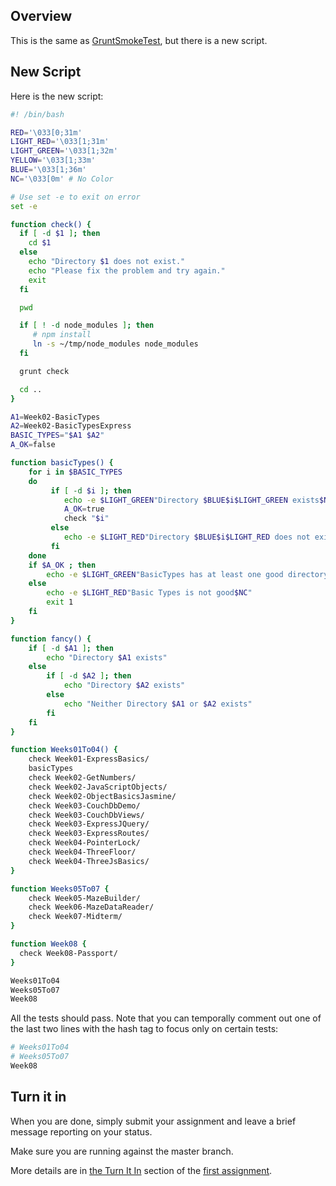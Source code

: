 ## Overview

This is the same as [GruntSmokeTest][grunt-smoke01], but there is a new script.

## New Script

Here is the new script:

```bash
#! /bin/bash

RED='\033[0;31m'
LIGHT_RED='\033[1;31m'
LIGHT_GREEN='\033[1;32m'
YELLOW='\033[1;33m'
BLUE='\033[1;36m'
NC='\033[0m' # No Color

# Use set -e to exit on error
set -e

function check() {
  if [ -d $1 ]; then
    cd $1
  else
    echo "Directory $1 does not exist."
    echo "Please fix the problem and try again."
    exit
  fi

  pwd

  if [ ! -d node_modules ]; then
     # npm install
     ln -s ~/tmp/node_modules node_modules
  fi   

  grunt check

  cd ..
}

A1=Week02-BasicTypes
A2=Week02-BasicTypesExpress
BASIC_TYPES="$A1 $A2"
A_OK=false

function basicTypes() {
    for i in $BASIC_TYPES
    do
         if [ -d $i ]; then
            echo -e $LIGHT_GREEN"Directory $BLUE$i$LIGHT_GREEN exists$NC"
            A_OK=true
            check "$i"
         else
            echo -e $LIGHT_RED"Directory $BLUE$i$LIGHT_RED does not exist$NC"
         fi
    done
    if $A_OK ; then
        echo -e $LIGHT_GREEN"BasicTypes has at least one good directory.$NC"
    else
        echo -e $LIGHT_RED"Basic Types is not good$NC"
        exit 1
    fi
}

function fancy() {
    if [ -d $A1 ]; then
        echo "Directory $A1 exists"
    else
        if [ -d $A2 ]; then
            echo "Directory $A2 exists"
        else
            echo "Neither Directory $A1 or $A2 exists"
        fi
    fi
}

function Weeks01To04() {
	check Week01-ExpressBasics/  
	basicTypes
	check Week02-GetNumbers/
	check Week02-JavaScriptObjects/
	check Week02-ObjectBasicsJasmine/
	check Week03-CouchDbDemo/
	check Week03-CouchDbViews/
	check Week03-ExpressJQuery/
	check Week03-ExpressRoutes/
	check Week04-PointerLock/
	check Week04-ThreeFloor/
	check Week04-ThreeJsBasics/
}

function Weeks05To07 {
	check Week05-MazeBuilder/
	check Week06-MazeDataReader/
	check Week07-Midterm/
}

function Week08 {
  check Week08-Passport/
}

Weeks01To04
Weeks05To07
Week08
```

All the tests should pass. Note that you can temporally comment out one of the last two lines with the hash tag to focus only on certain tests:

```bash
# Weeks01To04
# Weeks05To07
Week08
```

## Turn it in

When you are done, simply submit your assignment and leave a brief message reporting on your status.

Make sure you are running against the master branch.

More details are in [the Turn It In][turn] section of the [first assignment][grunt-smoke01].

[grunt-smoke01]: http://www.ccalvert.net/books/CloudNotes/Assignments/GruntSmokeTest.html
[turn]: http://www.ccalvert.net/books/CloudNotes/Assignments/GruntSmokeTest.html#turn-it-in
